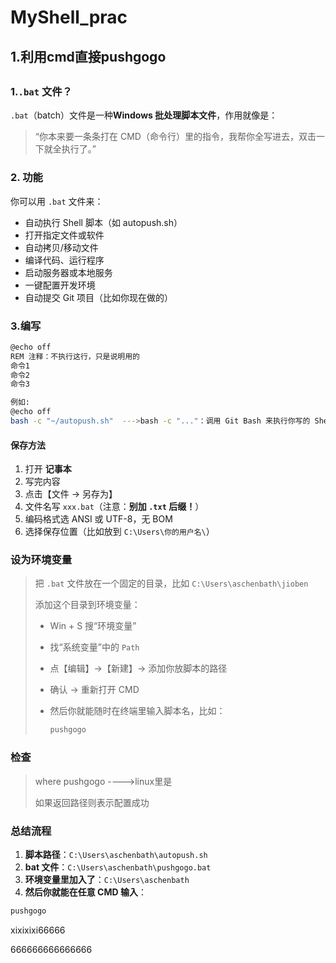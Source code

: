 # MyShell_prac





## 1.利用cmd直接pushgogo

##  

### 1.`.bat` 文件？

`.bat`（batch）文件是一种**Windows 批处理脚本文件**，作用就像是：

> “你本来要一条条打在 CMD（命令行）里的指令，我帮你全写进去，双击一下就全执行了。”



### 2. 功能

你可以用 `.bat` 文件来：

- 自动执行 Shell 脚本（如 autopush.sh）
- 打开指定文件或软件
- 自动拷贝/移动文件
- 编译代码、运行程序
- 启动服务器或本地服务
- 一键配置开发环境
- 自动提交 Git 项目（比如你现在做的）



### 3.编写

```bash
@echo off
REM 注释：不执行这行，只是说明用的
命令1
命令2
命令3

例如:
@echo off
bash -c "~/autopush.sh"  --->bash -c "..."：调用 Git Bash 来执行你写的 Shell 脚本。
```

#### 保存方法

1. 打开 **记事本**
2. 写完内容
3. 点击【文件 → 另存为】
4. 文件名写 `xxx.bat`（注意：**别加 `.txt` 后缀！**）
5. 编码格式选 ANSI 或 UTF-8，无 BOM
6. 选择保存位置（比如放到 `C:\Users\你的用户名\`）





### 设为环境变量

> 把 `.bat` 文件放在一个固定的目录，比如 `C:\Users\aschenbath\jioben`
>
> 添加这个目录到环境变量：
>
> - Win + S 搜“环境变量”
>
> - 找“系统变量”中的 `Path`
>
> - 点【编辑】→【新建】→ 添加你放脚本的路径
>
> - 确认 → 重新打开 CMD
>
> - 然后你就能随时在终端里输入脚本名，比如：
>
>   ```bash
>   pushgogo
>   ```





### 检查

> where pushgogo ---->linux里是
>
> 如果返回路径则表示配置成功





### 总结流程

1. **脚本路径**：`C:\Users\aschenbath\autopush.sh`
2. **bat 文件**：`C:\Users\aschenbath\pushgogo.bat`
3. **环境变量里加入了**：`C:\Users\aschenbath`
4. **然后你就能在任意 CMD 输入**：

```bash
pushgogo
```

xixixixi66666

666666666666666



